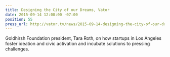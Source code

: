 ```yaml
---
title: Designing the City of our Dreams, Vator
date: 2015-09-14 12:00:00 -07:00
position: 55
press_url: http://vator.tv/news/2015-09-14-designing-the-city-of-our-dreams
---
```


Goldhirsh Foundation president, Tara Roth, on how startups in Los Angeles foster ideation and civic activation and incubate solutions to pressing challenges.
